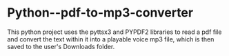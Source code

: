 # Python--pdf-to-mp3-converter
This python project uses the pyttsx3 and PYPDF2 libraries to read a pdf file and convert the text within it into a playable voice mp3 file, which is then saved to the user's Downloads folder.
